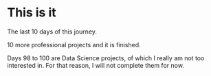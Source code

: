 # This is it 

The last 10 days of this journey.

10 more professional projects and it is finished.

Days 98 to 100 are Data Science projects, of which I really am not too
interested in. For that reason, I will not complete them for now.
